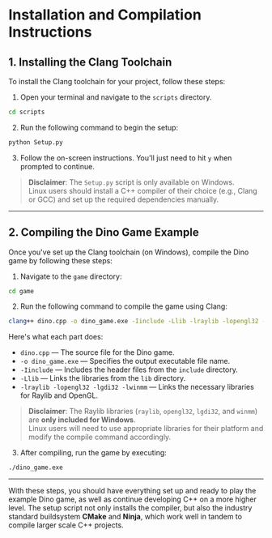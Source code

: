 # Installation and Compilation Instructions

## 1. Installing the Clang Toolchain

To install the Clang toolchain for your project, follow these steps:

1. Open your terminal and navigate to the `scripts` directory.

```bash
cd scripts
```
2. Run the following command to begin the setup:

```bash
python Setup.py
```
3. Follow the on-screen instructions. You'll just need to hit `y` when prompted to continue.

> **Disclaimer**: The `Setup.py` script is only available on Windows.  
> Linux users should install a C++ compiler of their choice (e.g., Clang or GCC) and set up the required dependencies manually.

---

## 2. Compiling the Dino Game Example

Once you've set up the Clang toolchain (on Windows), compile the Dino game by following these steps:

1. Navigate to the `game` directory:

```bash
cd game
```

2. Run the following command to compile the game using Clang:

```bash
clang++ dino.cpp -o dino_game.exe -Iinclude -Llib -lraylib -lopengl32 -lgdi32 -lwinmm
```

Here's what each part does:
- `dino.cpp` — The source file for the Dino game.
- `-o dino_game.exe` — Specifies the output executable file name.
- `-Iinclude` — Includes the header files from the `include` directory.
- `-Llib` — Links the libraries from the `lib` directory.
- `-lraylib -lopengl32 -lgdi32 -lwinmm` — Links the necessary libraries for Raylib and OpenGL.

> **Disclaimer**: The Raylib libraries (`raylib`, `opengl32`, `lgdi32`, and `winmm`) are **only included for Windows**.  
> Linux users will need to use appropriate libraries for their platform and modify the compile command accordingly.

3. After compiling, run the game by executing:

```bash
./dino_game.exe
```

---

With these steps, you should have everything set up and ready to play the example Dino game, as well as continue developing C++ on a more higher level.
The setup script not only installs the compiler, but also the industry standard buildsystem **CMake** and **Ninja**, which work well in tandem to compile larger scale C++ projects.
